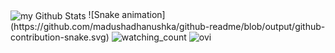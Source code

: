 <img align="center" src="https://github-readme-stats.vercel.app/api?username=pompompur1nn&include_all_commits=true&count_private=true&show_icons=true&line_height=20&title_color=2B5BBD&icon_color=1124BB&text_color=A1A1A1&bg_color=0,000000,130F40" alt="my Github Stats"/>
![Snake animation](https://github.com/madushadhanushka/github-readme/blob/output/github-contribution-snake.svg)
<img src="https://komarev.com/ghpvc/?username=pompmpur1nn&color=brightgreen" alt="watching_count" />
<img src="https://github-readme-stats.vercel.app/api/top-langs?username=pompompur1nn&show_icons=true&locale=en&layout=compact&theme=chartreuse-dark" alt="ovi" />

